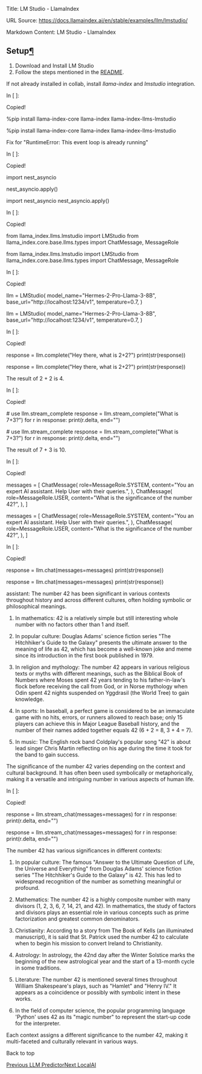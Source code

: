Title: LM Studio - LlamaIndex

URL Source: https://docs.llamaindex.ai/en/stable/examples/llm/lmstudio/

Markdown Content:
LM Studio - LlamaIndex


Setup[¶](https://docs.llamaindex.ai/en/stable/examples/llm/lmstudio/#setup)
---------------------------------------------------------------------------

1.  Download and Install LM Studio
2.  Follow the steps mentioned in the [README](https://github.com/run-llama/llama_index/blob/main/llama-index-integrations/llms/llama-index-llms-lmstudio/README.md).

If not already installed in collab, install _llama-index_ and _lmstudio_ integration.

In \[ \]:

Copied!

%pip install llama\-index\-core llama\-index llama\-index\-llms\-lmstudio

%pip install llama-index-core llama-index llama-index-llms-lmstudio

Fix for "RuntimeError: This event loop is already running"

In \[ \]:

Copied!

import nest\_asyncio

nest\_asyncio.apply()

import nest\_asyncio nest\_asyncio.apply()

In \[ \]:

Copied!

from llama\_index.llms.lmstudio import LMStudio
from llama\_index.core.base.llms.types import ChatMessage, MessageRole

from llama\_index.llms.lmstudio import LMStudio from llama\_index.core.base.llms.types import ChatMessage, MessageRole

In \[ \]:

Copied!

llm \= LMStudio(
    model\_name\="Hermes-2-Pro-Llama-3-8B",
    base\_url\="http://localhost:1234/v1",
    temperature\=0.7,
)

llm = LMStudio( model\_name="Hermes-2-Pro-Llama-3-8B", base\_url="http://localhost:1234/v1", temperature=0.7, )

In \[ \]:

Copied!

response \= llm.complete("Hey there, what is 2+2?")
print(str(response))

response = llm.complete("Hey there, what is 2+2?") print(str(response))

The result of 2 + 2 is 4.

In \[ \]:

Copied!

\# use llm.stream\_complete
response \= llm.stream\_complete("What is 7+3?")
for r in response:
    print(r.delta, end\="")

\# use llm.stream\_complete response = llm.stream\_complete("What is 7+3?") for r in response: print(r.delta, end="")

The result of 7 + 3 is 10.

In \[ \]:

Copied!

messages \= \[
    ChatMessage(
        role\=MessageRole.SYSTEM,
        content\="You an expert AI assistant. Help User with their queries.",
    ),
    ChatMessage(
        role\=MessageRole.USER,
        content\="What is the significance of the number 42?",
    ),
\]

messages = \[ ChatMessage( role=MessageRole.SYSTEM, content="You an expert AI assistant. Help User with their queries.", ), ChatMessage( role=MessageRole.USER, content="What is the significance of the number 42?", ), \]

In \[ \]:

Copied!

response \= llm.chat(messages\=messages)
print(str(response))

response = llm.chat(messages=messages) print(str(response))

assistant: The number 42 has been significant in various contexts throughout history and across different cultures, often holding symbolic or philosophical meanings. 

1. In mathematics: 42 is a relatively simple but still interesting whole number with no factors other than 1 and itself.

2. In popular culture: Douglas Adams' science fiction series "The Hitchhiker's Guide to the Galaxy" presents the ultimate answer to the meaning of life as 42, which has become a well-known joke and meme since its introduction in the first book published in 1979.

3. In religion and mythology: The number 42 appears in various religious texts or myths with different meanings, such as the Biblical Book of Numbers where Moses spent 42 years tending to his father-in-law's flock before receiving the call from God, or in Norse mythology when Odin spent 42 nights suspended on Yggdrasil (the World Tree) to gain knowledge.

4. In sports: In baseball, a perfect game is considered to be an immaculate game with no hits, errors, or runners allowed to reach base; only 15 players can achieve this in Major League Baseball history, and the number of their names added together equals 42 (6 + 2 = 8, 3 + 4 = 7).

5. In music: The English rock band Coldplay's popular song "42" is about lead singer Chris Martin reflecting on his age during the time it took for the band to gain success.

The significance of the number 42 varies depending on the context and cultural background. It has often been used symbolically or metaphorically, making it a versatile and intriguing number in various aspects of human life.

In \[ \]:

Copied!

response \= llm.stream\_chat(messages\=messages)
for r in response:
    print(r.delta, end\="")

response = llm.stream\_chat(messages=messages) for r in response: print(r.delta, end="")

The number 42 has various significances in different contexts:

1. In popular culture: The famous "Answer to the Ultimate Question of Life, the Universe and Everything" from Douglas Adams' science fiction series "The Hitchhiker's Guide to the Galaxy" is 42. This has led to widespread recognition of the number as something meaningful or profound.

2. Mathematics: The number 42 is a highly composite number with many divisors (1, 2, 3, 6, 7, 14, 21, and 42). In mathematics, the study of factors and divisors plays an essential role in various concepts such as prime factorization and greatest common denominators.

3. Christianity: According to a story from The Book of Kells (an illuminated manuscript), it is said that St. Patrick used the number 42 to calculate when to begin his mission to convert Ireland to Christianity.

4. Astrology: In astrology, the 42nd day after the Winter Solstice marks the beginning of the new astrological year and the start of a 13-month cycle in some traditions.

5. Literature: The number 42 is mentioned several times throughout William Shakespeare's plays, such as "Hamlet" and "Henry IV." It appears as a coincidence or possibly with symbolic intent in these works.

6. In the field of computer science, the popular programming language 'Python' uses 42 as its "magic number" to represent the start-up code for the interpreter.

Each context assigns a different significance to the number 42, making it multi-faceted and culturally relevant in various ways.

Back to top

[Previous LLM Predictor](https://docs.llamaindex.ai/en/stable/examples/llm/llm_predictor/)[Next LocalAI](https://docs.llamaindex.ai/en/stable/examples/llm/localai/)
